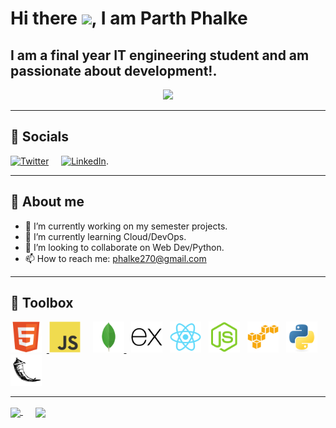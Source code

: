# Hi there <img src="https://raw.githubusercontent.com/MartinHeinz/MartinHeinz/master/wave.gif" width="30px">, I am Parth Phalke
## I am a final year IT engineering student and am passionate about development!.

<p align="center">
  <img src="https://komarev.com/ghpvc/?username=Parth-ops&label=PROFILE+VIEWS">  
</p>

---
## 📶 Socials
[![Twitter](https://img.shields.io/twitter/url?style=social&url=https%3A%2F%2Ftwitter.com%2Fphalke270)](https://twitter.com/phalke270) &nbsp; &nbsp;
[![LinkedIn](https://img.shields.io/badge/LinkedIn-blue?style=flat&logo=linkedin&labelColor=blue)](https://www.linkedin.com/in/parth-phalke-5855091a3).


---

## 👋 About me

- 🔭 I’m currently working on my semester projects.
- 🌱 I’m currently learning Cloud/DevOps.
- 👯 I’m looking to collaborate on Web Dev/Python.
- 📫 How to reach me: phalke270@gmail.com

---
## 🧰 Toolbox

<a href="https://www.w3schools.com/html/"><img src="https://github.com/devicons/devicon/blob/master/icons/html5/html5-original.svg" alt="HTML5 Logo" width="50" height="50"/></a> &nbsp;<a href="https://www.w3schools.com/js/"> <img src="https://github.com/devicons/devicon/blob/master/icons/javascript/javascript-original.svg" alt="JavaScript Logo" width="50" height="50"/></a> &nbsp; &nbsp; <a href="https://www.mongodb.com/"><img src="https://github.com/devicons/devicon/blob/master/icons/mongodb/mongodb-original.svg" alt="MongoDB Logo" width="50" height="50"/> </a>&nbsp; <a href="https://expressjs.com/"><img src="https://github.com/devicons/devicon/blob/master/icons/express/express-original.svg" alt="Express Logo" width="50" height="50"/></a> &nbsp; <a href="https://reactjs.org/"><img src="https://github.com/devicons/devicon/blob/master/icons/react/react-original.svg" alt="React Logo" width="50" height="50"/></a> &nbsp; <a href="https://nodejs.org/en/"> <img src="https://github.com/devicons/devicon/blob/master/icons/nodejs/nodejs-original.svg" alt="NodeJS Logo" width="50" height="50"/></a>  &nbsp; <a href="https://aws.amazon.com/"><img src="https://github.com/devicons/devicon/blob/master/icons/amazonwebservices/amazonwebservices-original.svg" alt="AWS Logo" width="50" height="50"/></a> &nbsp; <a href="https://www.python.org/"><img src="https://github.com/devicons/devicon/blob/master/icons/python/python-original.svg" alt="Python Logo" width="50" height="50"/></a> &nbsp; <a href="https://flask.palletsprojects.com/en/2.2.x/"><img src="https://github.com/devicons/devicon/blob/master/icons/flask/flask-original.svg" alt="Flask Logo" width="50" height="50"/></a>

---
<a href="https://github.com/anuraghazra/github-readme-stats">
  <img align="center" src="https://github-readme-stats.vercel.app/api?username=Parth-ops&show_icons=true&theme=radical" />
</a>
&nbsp;&nbsp;&nbsp;&nbsp;
<a href="https://github.com/anuraghazra/github-readme-stats">
  <img align="center" src="https://github-readme-stats.vercel.app/api/top-langs/?username=Parth-ops&hide=html,css,scss&langs_count=3&theme=radical" />
</a>


<!--
**Parth-ops/Parth-ops** is a ✨ _special_ ✨ repository because its `README.md` (this file) appears on your GitHub profile.

Here are some ideas to get you started:

- 🔭 I’m currently working on ...
- 🌱 I’m currently learning ...
- 👯 I’m looking to collaborate on ...
- 🤔 I’m looking for help with ...
- 💬 Ask me about ...
- 📫 How to reach me: ...
- 😄 Pronouns: ...
- ⚡ Fun fact: ...
-->

